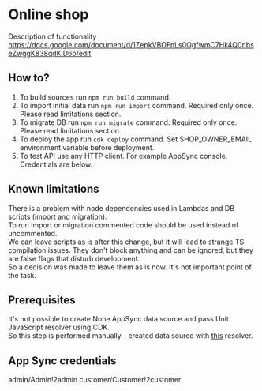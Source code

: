 # Online shop
Description of functionality https://docs.google.com/document/d/1ZepkVBOFnLs0OgfwmC7Hk4Q0nbseZwggK838qdKlD6o/edit

## How to?
1. To build sources run `npm run build` command.
2. To import initial data run `npm run import` command. Required only once. Please read limitations section.
3. To migrate DB run `npm run migrate` command. Required only once. Please read limitations section.
4. To deploy the app run `cdk deploy` command. Set SHOP_OWNER_EMAIL environment variable before deployment.
5. To test API use any HTTP client. For example AppSync console. Credentials are below.

## Known limitations
There is a problem with node dependencies used in Lambdas and DB scripts (import and migration).<br>
To run import or migration commented code should be used instead of uncommented.<br>
We can leave scripts as is after this change, but it will lead to strange TS compilation issues. They don't block anything and can be ignored, but they are false flags that disturb development.<br>
So a decision was made to leave them as is now. It's not important point of the task.

## Prerequisites
It's not possible to create None AppSync data source and pass Unit JavaScript resolver using CDK.<br>
So this step is performed manually - created data source with [this](subscription-resolver.js) resolver.

## App Sync credentials
admin/Admin!2admin
customer/Customer!2customer
